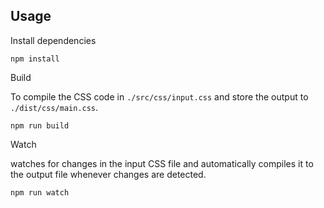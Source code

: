 ## Usage

Install dependencies

```
npm install
```

Build

To compile the CSS code in `./src/css/input.css` and store the output to `./dist/css/main.css`. 

```
npm run build
```

Watch

watches for changes in the input CSS file and automatically compiles it to the output file whenever changes are detected.

```
npm run watch
```
